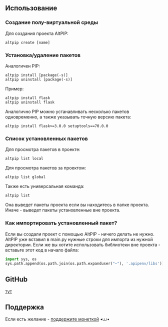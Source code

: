 ## Использование

### Создание полу-виртуальной среды

Для создания проекта AltPIP:
```
altpip create [name]
```

### Установка/удаление пакетов

Аналогичен PIP:
```
altpip install [package(-s)]
altpip uninstall [package(-s)]
```

Пример:
```
altpip install flask
altpip uninstall flask
```
Аналогично PIP можно устанавливать несколько пакетов одновременно, а также указывать точную версию пакета:
```
altpip install flask>=3.0.0 setuptools==70.0.0
```

### Список установленных пакетов

Для просмотра пакетов в проекте:
```
altpip list local
```

Для просмотра пакетов за проектом:
```
altpip list global
```

Также есть универсальная команда:
```
altpip list
```
Она выведет пакеты проекта если вы находитесь в папке проекта. Иначе - выведет пакеты установленные вне проекта.

### Как импортировать установленный пакет?

Если вы создали проект с помощью AltPIP - ничего делать не нужно. AltPIP уже вставил в main.py нужные строки для импорта из нужной директории. Если же вы хотите использовать библиотеки вне проекта - вставьте этот код в начало файла:
```python
import sys, os
sys.path.append(os.path.join(os.path.expanduser("~"), '.apipenv/libs'))
```

## GitHub
[тут](https://github.com/nesquikcode/altpip)

## Поддержка

Если есть желание - [поддержите монеткой](https://www.donationalerts.com/r/nesquickly) •⩊•

